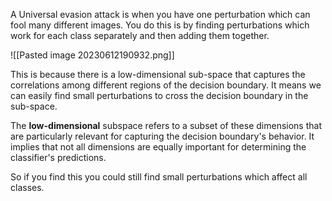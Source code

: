 A Universal evasion attack is when you have one perturbation which can fool many different images. You do this is by finding perturbations which work for each class separately and then adding them together. 

![[Pasted image 20230612190932.png]]


This is because there is a low-dimensional sub-space that captures the correlations among different regions of the decision boundary.
It means we can easily find small perturbations to cross the decision boundary in the sub-space.

The **low-dimensional** subspace refers to a subset of these dimensions that are particularly relevant for capturing the decision boundary's behavior. It implies that not all dimensions are equally important for determining the classifier's predictions. 

So if you find this you could still find small perturbations which affect all classes. 